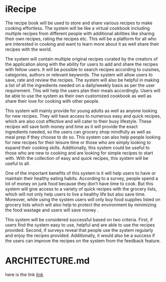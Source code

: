 # iRecipe

The recipe book will be used to store and share various recipes to make cooking effortless. The system will be like a virtual cookbook including multiple recipes from different people with additional abilities like sharing their own recipes, rating the recipes etc. This will be a platform for all who are interested in cooking and want to learn more about it as well share their recipes with the world.

The system will contain multiple original recipes curated by the creators of the application along with the ability for users to add and share the recipes with fellow users. It will be possible to search recipes according to cuisines, categories, authors or relevant keywords. The system will allow users to save, rate and review the recipes. The system will also be helpful in making a list of all the ingredients needed on a daily/weekly basis as per the user requirement. This will help the users plan their meals accordingly. Users will be able to use the system as their own customized cookbook as well as share their love for cooking with other people.

This system will mainly provide for young adults as well as anyone looking for new recipes. They will have access to numerous easy and quick recipes, which are also cost effective and will cater to their busy lifestyle. These recipes will save both money and time as it will provide the exact ingredients needed, so the users can grocery shop mindfully as well as meal prep if they choose to do so. This system can also help people looking for new recipes for their leisure time or those who are simply looking to expand their cooking skills. Additionally, this system could be useful to those who are new to cooking and are looking for simple recipes to start with. With the collection of easy and quick recipes, this system will be useful to all.

One of the important benefits of this system is it will help users to have or maintain their healthy eating habits. According to a survey, people spend a lot of money on junk food because they don’t have time to cook. But this system will give access to a variety of quick recipes with the grocery lists, which will not only help users to live a healthy life but also save time. Moreover, while using the system users will only buy food supplies listed on grocery lists which will also help to protect the environment by minimizing the food wastage and users will save money . 

This system will be considered successful based on two criteria. First, if users find the system easy to use, helpful and are able to use the recipes provided. Second, if surveys reveal that people use the system regularly and enjoy the recipes provided. Additionally, it would also be a success if the users can improve the recipes on the system from the feedback feature.


# ARCHITECTURE.md

here is the link [link](ARCHITECTURE.md)
